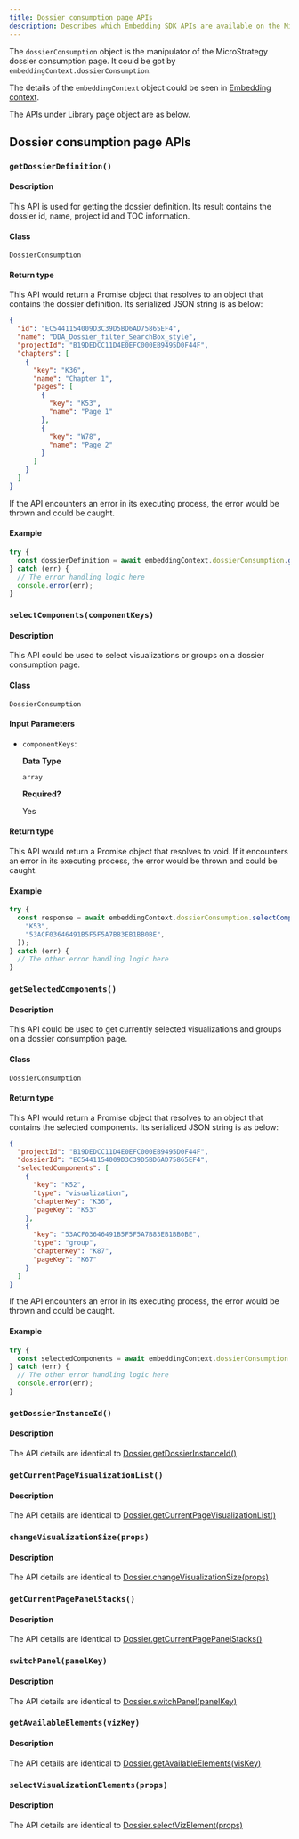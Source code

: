 ```yaml
---
title: Dossier consumption page APIs
description: Describes which Embedding SDK APIs are available on the MicroStrategy dossier consumption page.
---
```


The `dossierConsumption` object is the manipulator of the MicroStrategy dossier consumption page. It could be got by `embeddingContext.dossierConsumption`.

The details of the `embeddingContext` object could be seen in [Embedding context](./embedding-context.md).

The APIs under Library page object are as below.

## Dossier consumption page APIs

### `getDossierDefinition()`

#### Description

This API is used for getting the dossier definition. Its result contains the dossier id, name, project id and TOC information.

#### Class

`DossierConsumption`

#### Return type

This API would return a Promise object that resolves to an object that contains the dossier definition. Its serialized JSON string is as below:

```json
{
  "id": "EC5441154009D3C39D5BD6AD75865EF4",
  "name": "DDA_Dossier_filter_SearchBox_style",
  "projectId": "B19DEDCC11D4E0EFC000EB9495D0F44F",
  "chapters": [
    {
      "key": "K36",
      "name": "Chapter 1",
      "pages": [
        {
          "key": "K53",
          "name": "Page 1"
        },
        {
          "key": "W78",
          "name": "Page 2"
        }
      ]
    }
  ]
}
```

If the API encounters an error in its executing process, the error would be thrown and could be caught.

#### Example

```js
try {
  const dossierDefinition = await embeddingContext.dossierConsumption.getDossierDefinition();
} catch (err) {
  // The error handling logic here
  console.error(err);
}
```

### `selectComponents(componentKeys)`

#### Description

This API could be used to select visualizations or groups on a dossier consumption page.

#### Class

`DossierConsumption`

#### Input Parameters

- `componentKeys`:

  **Data Type**

  `array`

  **Required?**

  Yes

#### Return type

This API would return a Promise object that resolves to void. If it encounters an error in its executing process, the error would be thrown and could be caught.

#### Example

```js
try {
  const response = await embeddingContext.dossierConsumption.selectComponents([
    "K53",
    "53ACF03646491B5F5F5A7B83EB1BB0BE",
  ]);
} catch (err) {
  // The other error handling logic here
}
```

### `getSelectedComponents()`

#### Description

This API could be used to get currently selected visualizations and groups on a dossier consumption page.

#### Class

`DossierConsumption`

#### Return type

This API would return a Promise object that resolves to an object that contains the selected components. Its serialized JSON string is as below:

```json
{
  "projectId": "B19DEDCC11D4E0EFC000EB9495D0F44F",
  "dossierId": "EC5441154009D3C39D5BD6AD75865EF4",
  "selectedComponents": [
    {
      "key": "K52",
      "type": "visualization",
      "chapterKey": "K36",
      "pageKey": "K53"
    },
    {
      "key": "53ACF03646491B5F5F5A7B83EB1BB0BE",
      "type": "group",
      "chapterKey": "K87",
      "pageKey": "K67"
    }
  ]
}
```

If the API encounters an error in its executing process, the error would be thrown and could be caught.

#### Example

```js
try {
  const selectedComponents = await embeddingContext.dossierConsumption.getSelectedComponents();
} catch (err) {
  // The other error handling logic here
  console.error(err);
}
```

### `getDossierInstanceId()`

#### Description

The API details are identical to [Dossier.getDossierInstanceId()](../add-functionality/methods-and-properties#dossiergetdossierinstanceid)

### `getCurrentPageVisualizationList()`

#### Description

The API details are identical to [Dossier.getCurrentPageVisualizationList()](../add-functionality/add-nav#getcurrentpagevisualizationlist)

### `changeVisualizationSize(props)`

#### Description

The API details are identical to [Dossier.changeVisualizationSize(props)](../add-functionality/embed-vis#1-change-the-visualization-size)

### `getCurrentPagePanelStacks()`

#### Description

The API details are identical to [Dossier.getCurrentPagePanelStacks()](../add-functionality/panel-stacks#1-get-the-panel-stack-definitions-from-the-current-page)

### `switchPanel(panelKey)`

#### Description

The API details are identical to [Dossier.switchPanel(panelKey)](../add-functionality/panel-stacks#2-switch-panels-on-the-current-page)

### `getAvailableElements(vizKey)`

#### Description

The API details are identical to [Dossier.getAvailableElements(visKey)](../add-functionality/attribute-element-selection#api-for-getting-available-elements)

### `selectVisualizationElements(props)`

#### Description

The API details are identical to [Dossier.selectVizElement(props)](../add-functionality/attribute-element-selection#api-for-attribute-element-selection-in-a-dossier)
